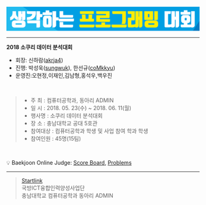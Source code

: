 ![Alt Text](https://github.com/CNU-ANT/1st-Thinking-PC/blob/master/A/img/A1.png)

----------

**2018 소쿠리 데이터 분석대회**

- 회장: 신하람([akrja4](https://acmicpc.net/user/akrja4))
- 진행: 박성욱([sungwuk](https://github.com/sungwuk)), 한선규([coMkkyu](https://github.com/coMkkyu))
- 운영진:오현정,이재인,김남형,홍석우,백우진
<br>

> - 주 최 : 컴퓨터공학과, 동아리 ADMIN
> - 일 시 : 2018. 05. 23(수) ~ 2018. 06. 11(월)
> - 행사명 : 소쿠리 데이터 분석대회
> - 장 소 : 충남대학교 공대 5호관
> - 참여대상 : 컴퓨터공학과 학생 및 사업 참여 학과 학생
> - 참여인원 : 45명(15팀)

<br>

:bulb: Baekjoon Online Judge: [Score Board](https://www.acmicpc.net/contest/board/247), [Problems](https://www.acmicpc.net/category/detail/1756)

----------

> [Startlink](https://startlink.io/) <br>
> 국방ICT융합인력양성사업단 <br>
> 충남대학교 컴퓨터공학과 동아리 ADMIN
<br>
